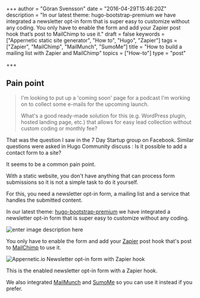 +++
author = "Göran Svensson"
date = "2016-04-29T15:46:20Z"
description = "In our latest theme: hugo-bootstrap-premium we have integrated a newsletter opt-in form that is super easy to customize without any coding. You only have to enable the form and add your Zapier post hook that’s post to MailChimp to use it."
draft = false
keywords = ["Appernetic static site generator", "How to", "Hugo", "Zapier"]
tags = ["Zapier", "MailChimp", "MailMunch", "SumoMe"]
title = "How to build a mailing list with Zapier and MailChimp"
topics = ["How-to"]
type = "post"

+++
## Pain point

> I'm looking to put up a 'coming soon' page for a podcast I'm working
> on to collect some e-mails for the upcoming launch.
> 
> What's a good ready-made solution for this (e.g. WordPress plugin,
> hosted landing page, etc.) that allows for easy lead collection
> without custom coding or monthly fee?

That was the question I saw in the 7 Day Startup group on Facebook. Similar questions were asked in Hugo Community discuss : Is it possible to add a contact form to a site?

It seems to be a common pain point.

With a static website, you don't have anything that can process form submissions so it is not a simple task to do it yourself. 

For this, you need a newsletter opt-in form, a mailing list and a service that handles the submitted content.

In our latest theme: [hugo-bootstrap-premium][1] we have integrated a newsletter opt-in form that is super easy to customize without any coding.

![enter image description here][2]

You only have to enable the form and add your [Zapier][3] post hook that's post to [MailChimp][4] to use it. 

![Appernetic.io Newsletter opt-in form with Zapier hook][5]

This is  the enabled newsletter opt-in form with a Zapier hook.

We also integrated [MailMunch][6] and [SumoMe][7] so you can use it instead  if you prefer.


  [1]: https://github.com/appernetic/hugo-bootstrap-premium
  [2]: https://res.cloudinary.com/appernetic/v1461945240/aaxlgeo4btp4ih5hlhtb
  [3]: https://zapier.com
  [4]: http://mailchimp.com/
  [5]: https://res.cloudinary.com/appernetic/v1461945371/jdx7evqmqmrli2ib7wzf
  [6]: https://www.mailmunch.co/
  [7]: https://sumome.com/
